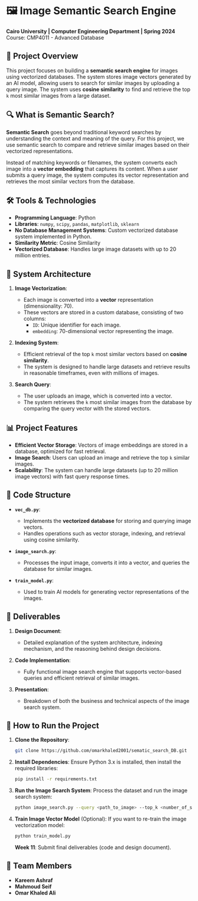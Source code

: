 # 🖼️ Image Semantic Search Engine

**Cairo University | Computer Engineering Department | Spring 2024**  
Course: CMP4011 - Advanced Database

## 📖 Project Overview

This project focuses on building a **semantic search engine** for images using vectorized databases. The system stores image vectors generated by an AI model, allowing users to search for similar images by uploading a query image. The system uses **cosine similarity** to find and retrieve the top `k` most similar images from a large dataset.

## 🔍 What is Semantic Search?

**Semantic Search** goes beyond traditional keyword searches by understanding the context and meaning of the query. For this project, we use semantic search to compare and retrieve similar images based on their vectorized representations.

Instead of matching keywords or filenames, the system converts each image into a **vector embedding** that captures its content. When a user submits a query image, the system computes its vector representation and retrieves the most similar vectors from the database.

## 🛠️ Tools & Technologies

- **Programming Language**: Python
- **Libraries**: `numpy`, `scipy`, `pandas`, `matplotlib`, `sklearn`
- **No Database Management Systems**: Custom vectorized database system implemented in Python.
- **Similarity Metric**: Cosine Similarity
- **Vectorized Database**: Handles large image datasets with up to 20 million entries.

## 🔧 System Architecture

1. **Image Vectorization**:

   - Each image is converted into a **vector** representation (dimensionality: 70).
   - These vectors are stored in a custom database, consisting of two columns:
     - `ID`: Unique identifier for each image.
     - `embedding`: 70-dimensional vector representing the image.

2. **Indexing System**:

   - Efficient retrieval of the top `k` most similar vectors based on **cosine similarity**.
   - The system is designed to handle large datasets and retrieve results in reasonable timeframes, even with millions of images.

3. **Search Query**:
   - The user uploads an image, which is converted into a vector.
   - The system retrieves the `k` most similar images from the database by comparing the query vector with the stored vectors.

## 📊 Project Features

- **Efficient Vector Storage**: Vectors of image embeddings are stored in a database, optimized for fast retrieval.
- **Image Search**: Users can upload an image and retrieve the top `k` similar images.
- **Scalability**: The system can handle large datasets (up to 20 million image vectors) with fast query response times.

## 📝 Code Structure

- **`vec_db.py`**:

  - Implements the **vectorized database** for storing and querying image vectors.
  - Handles operations such as vector storage, indexing, and retrieval using cosine similarity.

- **`image_search.py`**:

  - Processes the input image, converts it into a vector, and queries the database for similar images.

- **`train_model.py`**:
  - Used to train AI models for generating vector representations of the images.

## 🎯 Deliverables

1. **Design Document**:

   - Detailed explanation of the system architecture, indexing mechanism, and the reasoning behind design decisions.

2. **Code Implementation**:

   - Fully functional image search engine that supports vector-based queries and efficient retrieval of similar images.

3. **Presentation**:
   - Breakdown of both the business and technical aspects of the image search system.

## 🔧 How to Run the Project

1. **Clone the Repository**:

   ```bash
   git clone https://github.com/omarkhaled2001/sematic_search_DB.git
   ```

2. **Install Dependencies**:
   Ensure Python 3.x is installed, then install the required libraries:

   ```bash
   pip install -r requirements.txt
   ```

3. **Run the Image Search System**:
   Process the dataset and run the image search system:

   ```bash
   python image_search.py --query <path_to_image> --top_k <number_of_similar_images>
   ```

4. **Train Image Vector Model** (Optional):
   If you want to re-train the image vectorization model:
   ```bash
   python train_model.py
   ```
   **Week 11**: Submit final deliverables (code and design document).

## 👥 Team Members

- **Kareem Ashraf**
- **Mahmoud Seif**
- **Omar Khaled Ali**
